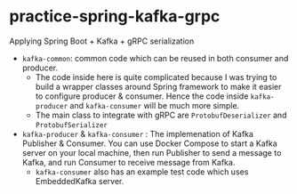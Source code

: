 # practice-spring-kafka-grpc
Applying Spring Boot + Kafka + gRPC serialization

- `kafka-common`: common code which can be reused in both consumer and producer. 
    - The code inside here is quite complicated because I was trying to build a wrapper classes around Spring framework to make it easier to configure producer & consumer.
      Hence the code inside `kafka-producer` and `kafka-consumer` will be much more simple. 
    - The main class to integrate with gRPC are `ProtobufDeserializer` and `ProtobufSerializer`
- `kafka-producer` & `kafka-consumer` :	The implemenation of Kafka Publisher & Consumer. You can use Docker Compose to start a Kafka server on your local machine, then run Publisher to send a message to Kafka, and run Consumer to receive message from Kafka.
    - `kafka-consumer` also has an example test code which uses EmbeddedKafka server.
